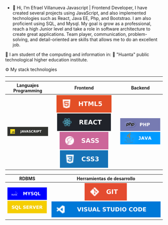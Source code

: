 


- 👋 Hi, I’m Efrael Villanueva Javascript | Frontend Developer, I have created several projects using JavaScript, and also implemented technologies such as React, Java EE, Php, and Bootstrao. I am also proficient using SQL, and Mysql. My goal is grow as a professional, reach a high Junior level and take a role in software architecture to create great applications. Team player, communication, problem-solving, and detail-oriented are skills that allows me to do an excellent job.

🚀 I am student of the computing and information in: 💚 "Huanta" public technological higher education institute.





⚙ My stack technologies
________________________________________________________________________________________________________________________________________________________________
| Languajes Programming | Frontend | Backend |
| :---: | :---: | :---: |
|![](https://github.com/EfraelTino/EfraelTino/blob/main/js.svg) <br> | ![](https://github.com/EfraelTino/EfraelTino/blob/main/html.svg) ![](https://github.com/EfraelTino/EfraelTino/blob/main/re.svg) ![](https://github.com/EfraelTino/EfraelTino/blob/main/sass.svg) ![](https://github.com/EfraelTino/EfraelTino/blob/main/css.svg) | ![](https://github.com/EfraelTino/EfraelTino/blob/main/php.svg)  ![](https://github.com/EfraelTino/EfraelTino/blob/main/JAVA.svg) | 

| RDBMS | Herramientas de desarrollo |
| :---: | :---: |
| ![](https://github.com/EfraelTino/EfraelTino/blob/main/mysql.svg) <br> ![](https://github.com/EfraelTino/EfraelTino/blob/main/sql.svg)| ![](https://github.com/EfraelTino/EfraelTino/blob/main/git.svg) ![](https://github.com/EfraelTino/EfraelTino/blob/main/68747470733a2f2f696d672e736869656c64732e696f2f62616467652f56697375616c25323053747564696f253230436f64652d3030373864372e7376673f7374796c653d666f722d7468652d6261646765266c6f676f3d76697375616c2d73747564696f2d.svg) <br> |
